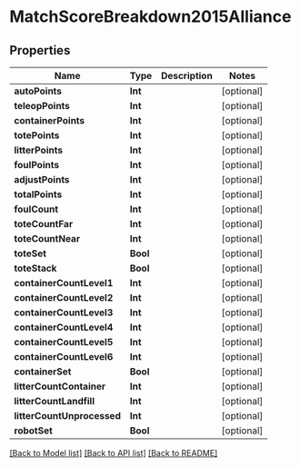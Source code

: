 # MatchScoreBreakdown2015Alliance

## Properties
Name | Type | Description | Notes
------------ | ------------- | ------------- | -------------
**autoPoints** | **Int** |  | [optional] 
**teleopPoints** | **Int** |  | [optional] 
**containerPoints** | **Int** |  | [optional] 
**totePoints** | **Int** |  | [optional] 
**litterPoints** | **Int** |  | [optional] 
**foulPoints** | **Int** |  | [optional] 
**adjustPoints** | **Int** |  | [optional] 
**totalPoints** | **Int** |  | [optional] 
**foulCount** | **Int** |  | [optional] 
**toteCountFar** | **Int** |  | [optional] 
**toteCountNear** | **Int** |  | [optional] 
**toteSet** | **Bool** |  | [optional] 
**toteStack** | **Bool** |  | [optional] 
**containerCountLevel1** | **Int** |  | [optional] 
**containerCountLevel2** | **Int** |  | [optional] 
**containerCountLevel3** | **Int** |  | [optional] 
**containerCountLevel4** | **Int** |  | [optional] 
**containerCountLevel5** | **Int** |  | [optional] 
**containerCountLevel6** | **Int** |  | [optional] 
**containerSet** | **Bool** |  | [optional] 
**litterCountContainer** | **Int** |  | [optional] 
**litterCountLandfill** | **Int** |  | [optional] 
**litterCountUnprocessed** | **Int** |  | [optional] 
**robotSet** | **Bool** |  | [optional] 

[[Back to Model list]](../README.md#documentation-for-models) [[Back to API list]](../README.md#documentation-for-api-endpoints) [[Back to README]](../README.md)


